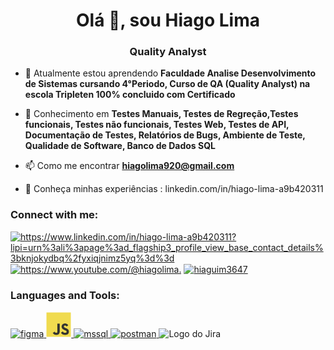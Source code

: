 <h1 align="center">Olá 👋, sou Hiago Lima</h1>
<h3 align="center">Quality Analyst</h3>

- 🌱 Atualmente estou aprendendo **Faculdade Analise Desenvolvimento de Sistemas cursando 4°Periodo, Curso de QA (Quality Analyst) na escola Tripleten 100% concluido com Certificado**

- 💬 Conhecimento em **Testes Manuais, Testes de Regreção,Testes funcionais, Testes não funcionais, Testes Web, Testes de API, Documentação de Testes, Relatórios de Bugs, Ambiente de Teste, Qualidade de Software, Banco de Dados SQL**

- 📫 Como me encontrar **hiagolima920@gmail.com**

- 📄 Conheça minhas experiências : linkedin.com/in/hiago-lima-a9b420311

<h3 align="left">Connect with me:</h3>
<p align="left">
<a href="https://linkedin.com/in/https://www.linkedin.com/in/hiago-lima-a9b420311?lipi=urn%3ali%3apage%3ad_flagship3_profile_view_base_contact_details%3bknjokydbq%2fyxiqjnimz5yq%3d%3d" target="blank"><img align="center" src="https://raw.githubusercontent.com/rahuldkjain/github-profile-readme-generator/master/src/images/icons/Social/linked-in-alt.svg" alt="https://www.linkedin.com/in/hiago-lima-a9b420311?lipi=urn%3ali%3apage%3ad_flagship3_profile_view_base_contact_details%3bknjokydbq%2fyxiqjnimz5yq%3d%3d" height="30" width="40" /></a>
<a href="https://www.youtube.com/c/https://www.youtube.com/@hiagolima." target="blank"><img align="center" src="https://raw.githubusercontent.com/rahuldkjain/github-profile-readme-generator/master/src/images/icons/Social/youtube.svg" alt="https://www.youtube.com/@hiagolima." height="30" width="40" /></a>
<a href="https://discord.gg/hiaguim3647" target="blank"><img align="center" src="https://raw.githubusercontent.com/rahuldkjain/github-profile-readme-generator/master/src/images/icons/Social/discord.svg" alt="hiaguim3647" height="30" width="40" /></a>
</p>

<h3 align="left">Languages and Tools:</h3>
<p align="left"> <a href="https://www.figma.com/" target="_blank" rel="noreferrer"> <img src="https://www.vectorlogo.zone/logos/figma/figma-icon.svg" alt="figma" width="40" height="40"/> </a> <a href="https://developer.mozilla.org/en-US/docs/Web/JavaScript" target="_blank" rel="noreferrer"> <img src="https://raw.githubusercontent.com/devicons/devicon/master/icons/javascript/javascript-original.svg" alt="javascript" width="40" height="40"/> </a> <a href="https://www.microsoft.com/en-us/sql-server" target="_blank" rel="noreferrer"> <img src="https://www.svgrepo.com/show/303229/microsoft-sql-server-logo.svg" alt="mssql" width="40" height="40"/> </a> <a href="https://postman.com" target="_blank" rel="noreferrer"> <img src="https://www.vectorlogo.zone/logos/getpostman/getpostman-icon.svg" alt="postman" width="40" height="40"/> </a> <img src="https://cdn.iconscout.com/icon/free/png-256/jira-3628864-3030001.png" alt="Logo do Jira" width="45"/> </p>
